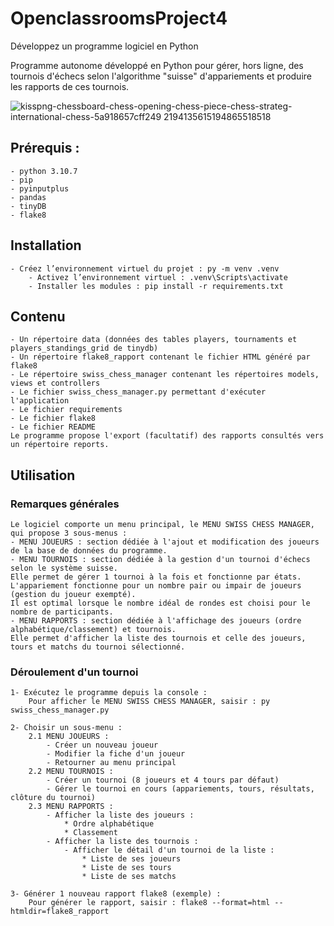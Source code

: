 # OpenclassroomsProject4
Développez un programme logiciel en Python

Programme autonome développé en Python pour gérer, hors ligne, des tournois d'échecs selon l'algorithme "suisse" d'appariements et produire les rapports de ces tournois.

![kisspng-chessboard-chess-opening-chess-piece-chess-strateg-international-chess-5a918657cff249 2194135615194865518518](https://user-images.githubusercontent.com/76613773/206693566-9900f44a-67dc-4bae-a686-51081edd6bc9.png)

## Prérequis :
    - python 3.10.7
    - pip
    - pyinputplus
    - pandas 
    - tinyDB
    - flake8

## Installation
    - Créez l’environnement virtuel du projet : py -m venv .venv
        - Activez l’environnement virtuel : .venv\Scripts\activate
        - Installer les modules : pip install -r requirements.txt

## Contenu
    - Un répertoire data (données des tables players, tournaments et players_standings_grid de tinydb)
    - Un répertoire flake8_rapport contenant le fichier HTML généré par flake8
    - Le répertoire swiss_chess_manager contenant les répertoires models, views et controllers
    - Le fichier swiss_chess_manager.py permettant d'exécuter l'application
    - Le fichier requirements
    - Le fichier flake8
    - Le fichier README
    Le programme propose l'export (facultatif) des rapports consultés vers un répertoire reports.

## Utilisation
### Remarques générales
    Le logiciel comporte un menu principal, le MENU SWISS CHESS MANAGER, qui propose 3 sous-menus :
    - MENU JOUEURS : section dédiée à l'ajout et modification des joueurs de la base de données du programme.
    - MENU TOURNOIS : section dédiée à la gestion d'un tournoi d'échecs selon le système suisse.
    Elle permet de gérer 1 tournoi à la fois et fonctionne par états.
    L'appariement fonctionne pour un nombre pair ou impair de joueurs (gestion du joueur exempté).
    Il est optimal lorsque le nombre idéal de rondes est choisi pour le nombre de participants.
    - MENU RAPPORTS : section dédiée à l'affichage des joueurs (ordre alphabétique/classement) et tournois.
    Elle permet d'afficher la liste des tournois et celle des joueurs, tours et matchs du tournoi sélectionné.

### Déroulement d'un tournoi

    1- Exécutez le programme depuis la console :
        Pour afficher le MENU SWISS CHESS MANAGER, saisir : py swiss_chess_manager.py

    2- Choisir un sous-menu :
        2.1 MENU JOUEURS :
            - Créer un nouveau joueur
            - Modifier la fiche d'un joueur
            - Retourner au menu principal
        2.2 MENU TOURNOIS :
            - Créer un tournoi (8 joueurs et 4 tours par défaut)
            - Gérer le tournoi en cours (appariements, tours, résultats, clôture du tournoi)
        2.3 MENU RAPPORTS :
            - Afficher la liste des joueurs :
                * Ordre alphabétique
                * Classement
            - Afficher la liste des tournois :
                - Afficher le détail d'un tournoi de la liste :
                    * Liste de ses joueurs
                    * Liste de ses tours
                    * Liste de ses matchs

    3- Générer 1 nouveau rapport flake8 (exemple) :
        Pour générer le rapport, saisir : flake8 --format=html --htmldir=flake8_rapport

